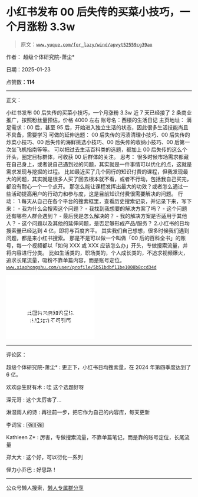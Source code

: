 # 小红书发布 00 后失传的买菜小技巧，一个月涨粉 3.3w

> 原文：[`www.yuque.com/for_lazy/wind/apvyt52559cg39ao`](https://www.yuque.com/for_lazy/wind/apvyt52559cg39ao)

作者： 超级个体研究院-萧尘*

日期：2025-01-23

点赞数：**114**

* * *

正文：

小红书发布 00 后失传的买菜小技巧，一个月涨粉 3.3w 近 7 天已经接了 2 条商业推广，按照粉丝量预估，价格 4000 左右 账号名：西楼的生活日记 主页地址：
满足需求：00 后，甚至 95 后，开始进入独立生活的状态，因此很多生活技能尚且不具备，需要学习 可做的延伸选题：
00 后失传的污渍清理小技巧、00 后失传的炒菜小技巧、00 后失传的海鲜挑选小技巧、00 后失传的收纳小技巧、00 后第一次坐飞机指南等等。
可以把过去生活百科类的选题，都加上 00 后失传的这么个开头，圈定目标群体，可收获 00 后群体的关注。 思考：
很多时候市场需求都藏在自己身上，或者说自己遇到过的问题，其实就是一件事情可以优化的点，这就是需求发现与挖掘的过程。
比如最近买了几个同行的知识付费的课程，但我发现最大的问题，其实就是很多人买了回去根本就不看，或者不行动，包括我自己买完，都没有耐心一个一个点开。
那怎么能让课程发挥出最大的功效？或者怎么通过一些活动提高用户的行动力和参与度，这是目前知识付费很需要解决的问题。 行动：
1.每天从自己在各个平台的搜索框里，查看历史搜索记录，并记录下来，写下来： - 我为什么会搜索这个问题？ - 我找到我想要的解决方案了吗？ - 这个问题还有哪些人群会遇到？ - 最后我是怎么解决的？ - 我的解决方案是否适用于其他人？ - 这个问题以及其他的延伸问题，是否足够形成产品/服务？
2.小红书的日均搜索量已经达到 4 亿，即将与百度齐平。 其实我们自己想想，很多时候我们遇到问题，都是来小红书搜索。
那是不是可以做一个叫做「00 后的百科全书」的账号，每一个视频都以「如何 XXX 或 XXX 应该怎么办」开头，专做搜索流量，并将内容进行分类。
比如生活类的，职场类的，个人成长类的，不追求视频爆火，追求长尾流量，吸粉不靠单篇内容，而是账号定位。[`www.xiaohongshu.com/user/profile/5b51bdbf11be1008b8ccd34d`](https://www.xiaohongshu.com/user/profile/5b51bdbf11be1008b8ccd34d)

![](img/46c5053b1032ec5c84e8062c8b6280b5.png "None")

* * *

评论区：

超级个体研究院-萧尘* : 更正下，小红书日均搜索量，在 2024 年第四季度达到了 6 亿。

欢欢@生财有术 : 哇 这个选题好呀

深元哥 : 这个太厉害了...

淋湿雨人的诗 : 再往前一步，把它作为自己的内容库，每天更新

李词宝 : [强][强]

Kathleen Z* : 厉害，专做搜索流量，不靠单篇笔记，而是靠的账号定位，长尾流量

郑大大 : 这个好，可以衍化一系列

怪力小乔巴 : 好思路！

* * *

公众号懒人搜索，[懒人专属群分享](https://lazybook.fun/#/blog/group)